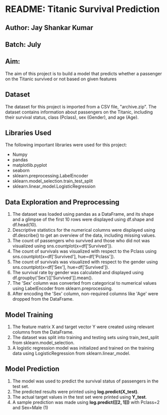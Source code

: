 # README: Titanic Survival Prediction 
## Author: Jay Shankar Kumar 
## Batch: July 
## Aim:

The aim of this project is to build a model that predicts whether a passenger on the Titanic survived or not based on given features
## Dataset 

The dataset for this project is imported from a CSV file, "archive.zip". The dataset contains information about passengers on the Titanic, including their survival status, class (Pclass), sex (Gender), and age (Age).

## Libraries Used
The following important libraries were used for this project:
* Numpy 
* pandas
* matplotlib.pyplot
* seaborn
* sklearn.preprocessing.LabelEncoder
* sklearn.model_selection.train_test_split
* sklearn.linear_model.LogisticRegression

## Data Exploration and Preprocessing

1. The dataset was loaded using pandas as a DataFrame, and its shape and a glimpse of the first 10 rows were displayed using df.shape and df.head(10).
2. Descriptive statistics for the numerical columns were displayed using df.describe() to get an overview of the data, including missing values.
3. The count of passengers who survived and those who did not was visualized using sns.countplot(x=df['Survived']).
4. The count of survivals was visualized with respect to the Pclass using sns.countplot(x=df['Survived'], hue=df['Pclass']).
5. The count of survivals was visualized with respect to the gender using sns.countplot(x=df['Sex'], hue=df['Survived']).
6. The survival rate by gender was calculated and displayed using df.groupby('Sex')[['Survived']].mean().
7. The 'Sex' column was converted from categorical to numerical values using LabelEncoder from sklearn.preprocessing.
8. After encoding the 'Sex' column, non-required columns like 'Age' were dropped from the DataFrame.

## Model Training

1. The feature matrix X and target vector Y were created using relevant columns from the DataFrame.
2. The dataset was split into training and testing sets using train_test_split from sklearn.model_selection.
3. A logistic regression model was initialized and trained on the training data using LogisticRegression from sklearn.linear_model.

## Model Prediction

1. The model was used to predict the survival status of passengers in the test set.
2. The predicted results were printed using __log.predict(X_test)__.
3. The actual target values in the test set were printed using __Y_test__.
4. A sample prediction was made using __log.predict([[2, 1]])__ with Pclass=2 and Sex=Male (1)




